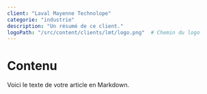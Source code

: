 ```yaml
---
client: "Laval Mayenne Technolope"
categorie: "industrie"
description: "Un résumé de ce client."
logoPath: "/src/content/clients/lmt/logo.png"  # Chemin du logo
---
```


# Contenu 

Voici le texte de votre article en Markdown.
